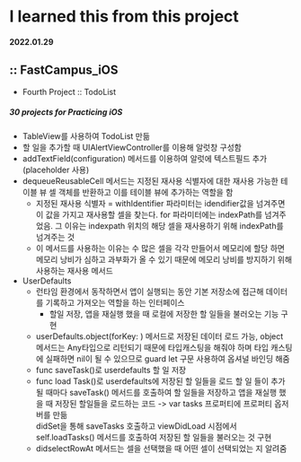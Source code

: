 # I learned this from this project
#### 2022.01.29

## :: FastCampus_iOS

- Fourth Project :: TodoList

##### 30 projects for Practicing iOS


* TableView를 사용하여 TodoList 만듦
* 할 일을 추가할 때 UIAlertViewController를 이용해 알럿창 구성함 
* addTextField(configuration) 메서드를 이용하여 알럿에 텍스트필드 추가 (placeholder 사용)
* dequeueReusableCell 메서드는 지정된 재사용 식별자에 대한 재사용 가능한 테이블 뷰 셀 객체를 반환하고 이를 테이블 뷰에 추가하는 역할을 함
    - 지정된 재사용 식별자 = withIdentifier 파라미터는 idendifier값을 넘겨주면 이 값을 가지고 재사용할 셀을 찾는다. for 파라미터에는 indexPath를 넘겨주었음. 그 이유는 indexpath 위치의 해당 셀을 재사용하기 위해 indexPath를 넘겨주는 것
    - 이 메서드를 사용하는 이유는 수 많은 셀을 각각 만들어서 메모리에 할당 하면 메모리 낭비가 심하고 과부화가 올 수 있기 때문에 메모리 낭비를 방지하기 위해 사용하는 재사용 메서드
* UserDefaults
    - 런타임 환경에서 동작하면서 앱이 실행되는 동안 기본 저장소에 접근해 데이터를 기록하고 가져오는 역할을 하는 인터페이스  
        - 할일 저장, 앱을 재실행 했을 때 로컬에 저장한 할 일들을 불러오는 기능 구현
    - userDefaults.object(forKey: ) 메서드로 저장된 데이터 로드 가능, object 메서드는 Any타입으로 리턴되기 때문에 타입캐스팅을 해줘야 하며 타입 캐스팅에 실패하면 nil이 될 수 있으므로 guard let 구문 사용하여 옵셔널 바인딩 해줌
    - func saveTask()로 userdefaults 할 일 저장
    - func load Task()로 userdefaults에 저장된 할 일들을 로드
    할 일 들이 추가될 때마다 saveTask() 메서드를 호출하여 할 일들을 저장하고 앱을 재실행 했을 때 저장된 할일들을 로드하는 코드 -> var tasks 프로퍼티에 프로퍼티 옵저버를 만듦  
    didSet을 통해 saveTasks 호출하고 viewDidLoad 시점에서 self.loadTasks() 메서드를 호출하여 저장된 할 일들을 불러오는 것 구현
    - didselectRowAt 메서드는 셀을 선택했을 때 어떤 셀이 선택되었는 지 알려줌
    
